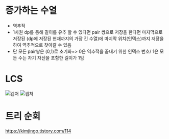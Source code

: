 # 증가하는 수열
 - 역추적
 - 1차원 dp를 통해 길이를 유추 할 수 있다면 pair 쌍으로 저장을 한다면 마지막으로 저장된
    (dp에 저장된 현재까지의 가장 긴 수열)에 마지막 위치(인덱스)까지 저장을 하여 역추적으로 찾아갈 수 있음
 -  단 모든 pair쌍은 (0,1)로 초기화=> 0은 역추적을 끝내기 위한 인덱스 번호/ 1은 모든 수는 자기 자신을 포함한 길이가 1임



# LCS
![캡처](https://github.com/bbangHo/condingTest/assets/112802506/11057a46-91fa-4124-b8ac-a1fc1e5a1dd9)
![캡처](https://github.com/bbangHo/condingTest/assets/112802506/1936c04e-584e-4a1f-ab67-3e36620241cb)

# 트리 순회
https://kimjingo.tistory.com/114
